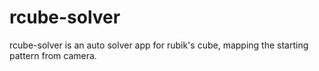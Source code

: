 # rcube-solver
rcube-solver is an auto solver app for rubik's cube, mapping the starting pattern from camera.
